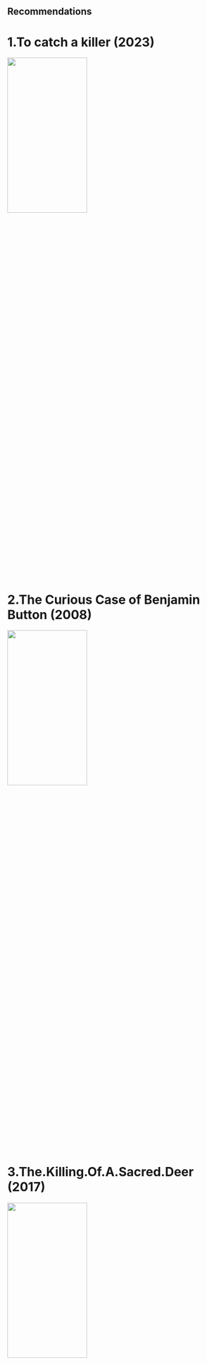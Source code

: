 ## Recommendations

# 1.To catch a killer (2023)
 <img  src="https://m.media-amazon.com/images/M/MV5BNDY5MzM1MmItNTExZC00N2NlLWI1NjctOTNlYzIyYTg0NGNkXkEyXkFqcGdeQXVyMTA3MDk2NDg2._V1_FMjpg_UX1000_.jpg"  width="60%" height="30%">
 <!-- ![To catch a killer (2023)](https://m.media-amazon.com/images/M/MV5BNDY5MzM1MmItNTExZC00N2NlLWI1NjctOTNlYzIyYTg0NGNkXkEyXkFqcGdeQXVyMTA3MDk2NDg2._V1_FMjpg_UX1000_.jpg) -->


# 2.The Curious Case of Benjamin Button (2008)
<img  src="https://encrypted-tbn0.gstatic.com/images?q=tbn:ANd9GcSKer6rjKitNDXww_VF2NfhSRzs2pVCxRA_qIzXXxIdDvcgQZxKk4BtOAU617G5tiOOagM&usqp=CAU"  width="60%" height="30%">

# 3.The.Killing.Of.A.Sacred.Deer (2017)
<img  src="https://encrypted-tbn0.gstatic.com/images?q=tbn:ANd9GcSLd7mdPs88h9-qqoYeuAIogA8E9VR9fTaq6w&usqp=CAU"  width="60%" height="30%">

# 4.Flash (2023)
<img  src="https://wallpapers.com/images/high/2023-the-flash-superhero-movie-ciwiymwv6p16jxyu.webp"  width="60%" height="30%">